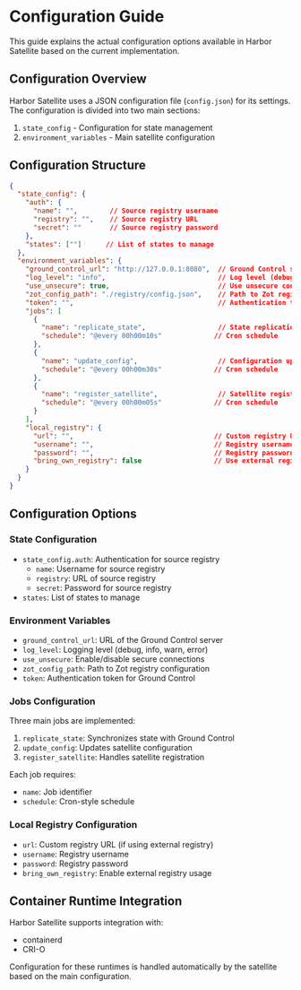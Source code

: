 # Configuration Guide

This guide explains the actual configuration options available in Harbor Satellite based on the current implementation.

## Configuration Overview

Harbor Satellite uses a JSON configuration file (`config.json`) for its settings. The configuration is divided into two main sections:

1. `state_config` - Configuration for state management
2. `environment_variables` - Main satellite configuration

## Configuration Structure

```json
{
  "state_config": {
    "auth": {
      "name": "",        // Source registry username
      "registry": "",    // Source registry URL
      "secret": ""       // Source registry password
    },
    "states": [""]      // List of states to manage
  },
  "environment_variables": {
    "ground_control_url": "http://127.0.0.1:8080",  // Ground Control server URL
    "log_level": "info",                            // Log level (debug, info, warn, error)
    "use_unsecure": true,                           // Use unsecure connections
    "zot_config_path": "./registry/config.json",    // Path to Zot registry config
    "token": "",                                    // Authentication token
    "jobs": [
      {
        "name": "replicate_state",                  // State replication job
        "schedule": "@every 00h00m10s"             // Cron schedule
      },
      {
        "name": "update_config",                    // Configuration update job
        "schedule": "@every 00h00m30s"             // Cron schedule
      },
      {
        "name": "register_satellite",               // Satellite registration job
        "schedule": "@every 00h00m05s"             // Cron schedule
      }
    ],
    "local_registry": {
      "url": "",                                   // Custom registry URL
      "username": "",                              // Registry username
      "password": "",                              // Registry password
      "bring_own_registry": false                  // Use external registry
    }
  }
}
```

## Configuration Options

### State Configuration

- `state_config.auth`: Authentication for source registry
  - `name`: Username for source registry
  - `registry`: URL of source registry
  - `secret`: Password for source registry
- `states`: List of states to manage

### Environment Variables

- `ground_control_url`: URL of the Ground Control server
- `log_level`: Logging level (debug, info, warn, error)
- `use_unsecure`: Enable/disable secure connections
- `zot_config_path`: Path to Zot registry configuration
- `token`: Authentication token for Ground Control

### Jobs Configuration

Three main jobs are implemented:
1. `replicate_state`: Synchronizes state with Ground Control
2. `update_config`: Updates satellite configuration
3. `register_satellite`: Handles satellite registration

Each job requires:
- `name`: Job identifier
- `schedule`: Cron-style schedule

### Local Registry Configuration

- `url`: Custom registry URL (if using external registry)
- `username`: Registry username
- `password`: Registry password
- `bring_own_registry`: Enable external registry usage

## Container Runtime Integration

Harbor Satellite supports integration with:
- containerd
- CRI-O

Configuration for these runtimes is handled automatically by the satellite based on the main configuration.
